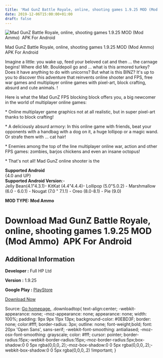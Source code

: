 ```yaml
---
title: 'Mad GunZ Battle Royale, online, shooting games 1.9.25 MOD (Mod Ammo)  APK For Android'
date: 2019-12-06T15:00:00+01:00
draft: false
---
```


![Mad GunZ Battle Royale, online, shooting games 1.9.25 MOD (Mod Ammo)  APK For Android](https://i0.wp.com/apkhome.net/wp-content/uploads/2019/12/Mad-GunZ-Battle-Royale-online-shooting-games.png "Mad GunZ Battle Royale, online, shooting games 1.9.25 MOD (Mod Ammo)  APK For Android")

  

Mad GunZ Battle Royale, online, shooting games 1.9.25 MOD (Mod Ammo)  APK For Android

Imagine a little: you wake up, feed your beloved cat and then ... the carnage begins! Where did Mr. Bouldepoil go and ... what is this armored turkey? Does it have anything to do with unicorns? But what is this BINZ? It's up to you to discover this adventure that reinvents online shooter and FPS, free war games and multiplayer online games with pixel-art, block crafting, absurd and cute animals. !

Here is what the Mad GunZ FPS blocking block offers you, a big newcomer in the world of multiplayer online games:

\* Online multiplayer game graphics not at all realistic, but in super pixel-art thanks to block crafting!

\* A deliciously absurd armory: In this online game with friends, beat your opponents with a handbag with a dog on it, a huge lollipop or a magic wand. Or strafe them with ... cat hair!

\* Enemies among the top of the line multiplayer online war, action and other FPS games: zombies, barjos chickens and even an insane octopus!

\* That's not all! Mad GunZ online shooter is the

**Supported Android**  
{4.0 and UP}  
**Supported Android Version**:-  
Jelly Bean(4.1"4.3.1)- KitKat (4.4"4.4.4)- Lollipop (5.0"5.0.2) - Marshmallow (6.0 - 6.0.1) - Nougat (7.0 " 7.1.1) - Oreo (8.0-8.1) - Pie (9.0)

**MOD TYPE: Mod Ammo**

Download Mad GunZ Battle Royale, online, shooting games 1.9.25 MOD (Mod Ammo)  APK For Android
===============================================================================================

Additional Information
----------------------

**Developer :** Full HP Ltd

**Version :** 1.9.25

**Google Play :** [PlayStore](https://play.google.com/store/apps/details?id=com.mad.gunz)

  

[Download Now](https://store4app.co/post/mad-gunz-battle-royale-online-shooting-games-1-9-25-mod-mod-ammo-apk-for-android_1575201199)

  
Source: [Go homepage.](https://store4app.co/post/mad-gunz-battle-royale-online-shooting-games-1-9-25-mod-mod-ammo-apk-for-android_1575201199) .downloadtop{ text-align:center; -webkit-appearance: none; -moz-appearance: none; appearance: none; width: 100%; padding: 9px 9px 11px 13px; background-color: #0EBD3F; border: none; color:#fff; border-radius: 3px; outline: none; font-weight;bold; font: 20px 'Open Sans', sans-serif; -webkit-font-smoothing: antialiased; -moz-osx-font-smoothing: grayscale; color: #fff; cursor: pointer; border-radius:15px;-webkit-border-radius:15px;-moz-border-radius:5px;box-shadow:0 0 5px rgba(0,0,0,.2);-moz-box-shadow:0 0 5px rgba(0,0,0,.2);-webkit-box-shadow:0 0 5px rgba(0,0,0,.2) !important; }